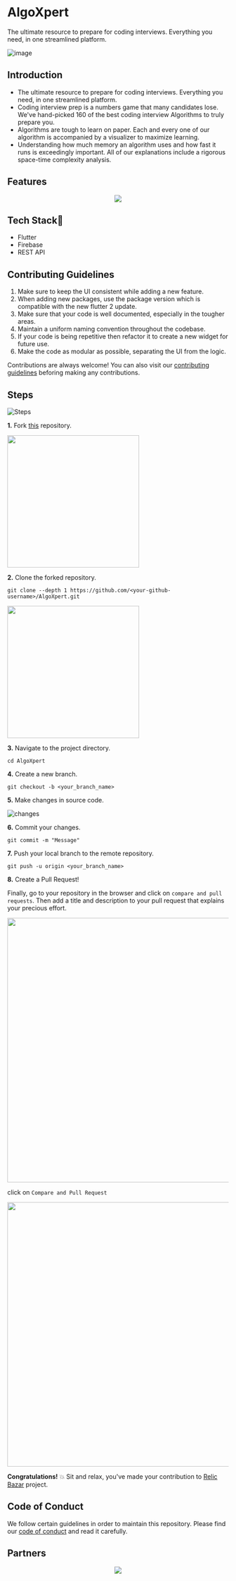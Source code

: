 # AlgoXpert
The ultimate resource to prepare for coding interviews. Everything you need, in one streamlined
platform.

![image](https://user-images.githubusercontent.com/59207688/133880664-36d65852-a1cd-4b63-ba24-a40c4d4bfa6c.png)

## Introduction
- The ultimate resource to prepare for coding interviews. Everything you need, in one streamlined platform.
- Coding interview prep is a numbers game that many candidates lose. We've hand-picked 160 of the best coding interview Algorithms to truly prepare you.
- Algorithms are tough to learn on paper. Each and every one of our algorithm is accompanied by a visualizer to maximize learning.
- Understanding how much memory an algorithm uses and how fast it runs is exceedingly important. All of our explanations include a rigorous space-time complexity analysis.

## Features

<p align="center">
   <img src="https://user-images.githubusercontent.com/59207688/135667972-3cb62dfe-3a16-42b3-bdcd-a07318724564.png" />
</p>

<h2 align= "left"><b>Tech Stack🧐</b></h2>

- Flutter
- Firebase
- REST API

<h2 align= "left"><b>Contributing Guidelines</b></h2>

1. Make sure to keep the UI consistent while adding a new feature.
2. When adding new packages, use the package version which is compatible with the new flutter 2 update.
3. Make sure that your code is well documented, especially in the tougher areas.
4. Maintain a uniform naming convention throughout the codebase.
5. If your code is being repetitive then refactor it to create a new widget for future use.
6. Make the code as modular as possible, separating the UI from the logic.

Contributions are always welcome! You can also visit our [contributing guidelines](https://github.com/himanshusharma89/relic_bazaar/blob/master/CONTRIBUTING.md) beforing making any contributions. 

<h2 align= "left"><b>Steps</b></h2>

![Steps](https://media.giphy.com/media/o5BzNDDFQnepi/giphy.gif)


**1.** Fork [this](https://github.com/believeInJha/AlgoXpert.git) repository.

<img src="https://user-images.githubusercontent.com/41269164/70219309-9a3eca80-176a-11ea-8a4d-1bd701d07314.png" width=300>


**2.** Clone the forked repository.

```terminal
git clone --depth 1 https://github.com/<your-github-username>/AlgoXpert.git
```

<img src="https://encrypted-tbn0.gstatic.com/images?q=tbn%3AANd9GcT5N0HJ9db7jSvcL4dsDscZQBzqQqqKVs0BnO1OVz26glLWKJRY&usqp=CAU" width="300">

**3.** Navigate to the project directory.

```terminal
cd AlgoXpert
```

**4.** Create a new branch.

```terminal
git checkout -b <your_branch_name>
```

**5.** Make changes in source code.

![changes](https://media.giphy.com/media/QNFhOolVeCzPQ2Mx85/200w_d.gif)


**6.** Commit your changes.
```terminal
git commit -m "Message"
```

**7.** Push your local branch to the remote repository.
```terminal
git push -u origin <your_branch_name>
```

**8.** Create a Pull Request!


Finally, go to your repository in the browser and click on `compare and pull requests`.
Then add a title and description to your pull request that explains your precious effort.

<img src="https://user-images.githubusercontent.com/41269164/70219707-47194780-176b-11ea-96c2-d0c401ddb1e0.png" width=600>
		
click on `Compare and Pull Request`
		
<img src="https://user-images.githubusercontent.com/41269164/70219836-8d6ea680-176b-11ea-81d5-549093bf0954.png" width=600>

**Congratulations!**  :boom: Sit and relax, you've made your contribution to [Relic Bazar](https://github.com/believeInJha/AlgoXpert.git) project.

<h2 align= "left"><b>Code of Conduct</b></h2>

We follow certain guidelines in order to maintain this repository. Please find our [code of conduct](https://github.com/believeInJha/AlgoXpert/blob/master/CODE_OF_CONDUCT.md) and read it carefully.

## Partners
<p align="center">
   <img src="https://user-images.githubusercontent.com/59207688/135668420-387dcb38-3fd4-417e-8440-f5e7ba13ed3d.png" />
</p>
